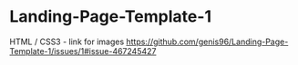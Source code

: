 # Landing-Page-Template-1
HTML / CSS3 - link for images
https://github.com/genis96/Landing-Page-Template-1/issues/1#issue-467245427
